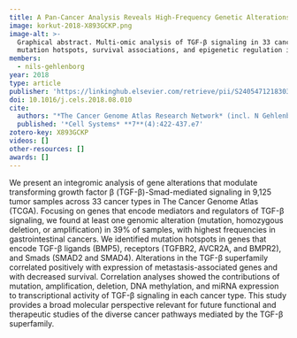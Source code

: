 ```yaml
---
title: A Pan-Cancer Analysis Reveals High-Frequency Genetic Alterations in Mediators of Signaling by the TGF-β Superfamily
image: korkut-2018-X893GCKP.png
image-alt: >-
  Graphical abstract. Multi-omic analysis of TGF-β signaling in 33 cancer types, highlighting genomic alterations,
  mutation hotspots, survival associations, and epigenetic regulation in blood cancers.
members:
  - nils-gehlenborg
year: 2018
type: article
publisher: 'https://linkinghub.elsevier.com/retrieve/pii/S2405471218303570'
doi: 10.1016/j.cels.2018.08.010
cite:
  authors: "*The Cancer Genome Atlas Research Network* (incl. N Gehlenborg)"
  published: '*Cell Systems* **7**(4):422-437.e7'
zotero-key: X893GCKP
videos: []
other-resources: []
awards: []
---
```

We present an integromic analysis of gene alterations that modulate
transforming growth factor β (TGF-β)-Smad-mediated signaling in 9,125 tumor
samples across 33 cancer types in The Cancer Genome Atlas (TCGA). Focusing on
genes that encode mediators and regulators of TGF-β signaling, we found at
least one genomic alteration (mutation, homozygous deletion, or amplification)
in 39% of samples, with highest frequencies in gastrointestinal cancers. We
identified mutation hotspots in genes that encode TGF-β ligands (BMP5),
receptors (TGFBR2, AVCR2A, and BMPR2), and Smads (SMAD2 and SMAD4). Alterations
in the TGF-β superfamily correlated positively with expression of
metastasis-associated genes and with decreased survival. Correlation analyses
showed the contributions of mutation, amplification, deletion, DNA methylation,
and miRNA expression to transcriptional activity of TGF-β signaling in each
cancer type. This study provides a broad molecular perspective relevant for
future functional and therapeutic studies of the diverse cancer pathways
mediated by the TGF-β superfamily.
